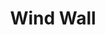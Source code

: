 ---
title: "Wind Wall"

spell:
  schools:
    - name:        "Evocation"
      subschools:  []
      descriptors: ["Air"]
  classes:
    - name:  "Cleric"
      abbr:  "Clr"
      level: 3
    - name:  "Druid"
      abbr:  "Drd"
      level: 3
    - name:  "Ranger"
      abbr:  "Rgr"
      level: 2
    - name:  "Sorcerer/Wizard"
      abbr:  "Sor/Wiz"
      level: 3
  domains:
    - name:  "Air"
      abbr:  "Air"
      level: 2
  components:         [V, S, M/DF]
  castingTime:        "1 standard action"
  range:              "Medium (100 ft. + 10 ft./level)"
  effect:             "Wall up to 10 ft./level long and 5 ft./level high (S)"
  duration:           "1 round/level"
  savingThrow:        "None; see text"
  spellResistance:    "Yes"
  materialComponents: ["A tiny fan and a feather of exotic origin."]
  description:        |
    An invisible vertical curtain of wind appears. It is 2 feet thick and of considerable strength. It is a roaring blast sufficient to blow away any bird smaller than an eagle, or tear papers and similar materials from unsuspecting hands. (A Reflex save allows a creature to maintain its grasp on an object.) Tiny and Small flying creatures cannot pass through the barrier. Loose materials and cloth garments fly upward when caught in a wind wall. Arrows and bolts are deflected upward and miss, while any other normal ranged weapon passing through the wall has a 30% miss chance. (A giant-thrown boulder, a siege engine projectile, and other massive ranged weapons are not affected.) Gases, most gaseous breath weapons, and creatures in gaseous form cannot pass through the wall (although it is no barrier to incorporeal creatures).

    While the wall must be vertical, you can shape it in any continuous path along the ground that you like. It is possible to create cylindrical or square wind walls to enclose specific points.
---